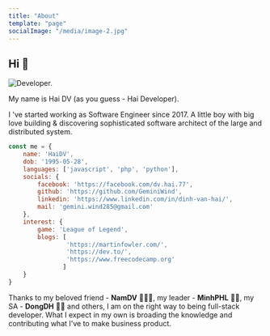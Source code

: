 ```yaml
---
title: "About"
template: "page"
socialImage: "/media/image-2.jpg"
---
```


## Hi 👋

![Developer.](/media/dev.gif)

My name is Hai DV (as you guess - Hai Developer). 

I 've started working as Software Engineer since 2017. A little boy with big love building & discovering sophisticated software architect of the large and distributed system.

```javascript
const me = {
    name: 'HaiDV',
    dob: '1995-05-28',
    languages: ['javascript', 'php', 'python'],
    socials: {
        facebook: 'https://facebook.com/dv.hai.77',
        github: 'https://github.com/GeminiWind',
        linkedin: 'https://www.linkedin.com/in/dinh-van-hai/',
        mail: 'gemini.wind285@gmail.com'
    },
    interest: {
        game: 'League of Legend',
        blogs: [
                'https://martinfowler.com/',
                'https://dev.to/',
                'https://www.freecodecamp.org'
               ]    
    }
}
```

Thanks to my beloved friend - **NamDV** 👨🏻‍💻, my leader - **MinhPHL** 🤵🏻, my SA - **DongDH** 🕵️‍♂️ and others, I am on the right way to being full-stack developer. What I expect in my own is broading the knowledge and contributing what I've to make business product.